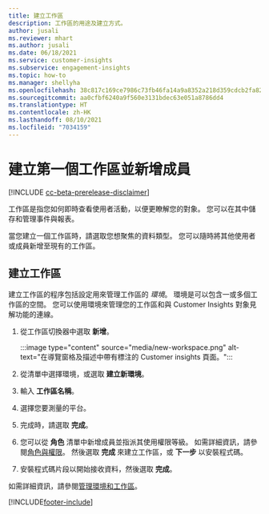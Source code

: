 ```yaml
---
title: 建立工作區
description: 工作區的用途及建立方式。
author: jusali
ms.reviewer: mhart
ms.author: jusali
ms.date: 06/18/2021
ms.service: customer-insights
ms.subservice: engagement-insights
ms.topic: how-to
ms.manager: shellyha
ms.openlocfilehash: 38c817c169ce7986c73fb46fa14a9a8352a218d359cdcb2fa822a34303ff5ecc
ms.sourcegitcommit: aa0cfbf6240a9f560e3131bdec63e051a8786dd4
ms.translationtype: HT
ms.contentlocale: zh-HK
ms.lasthandoff: 08/10/2021
ms.locfileid: "7034159"
---
```

# <a name="create-the-first-workspaces-and-add-members"></a>建立第一個工作區並新增成員

[!INCLUDE [cc-beta-prerelease-disclaimer](includes/cc-beta-prerelease-disclaimer.md)]

工作區是指您如何即時查看使用者活動，以便更瞭解您的對象。 您可以在其中儲存和管理事件與報表。

當您建立一個工作區時，請選取您想聚焦的資料類型。 您可以隨時將其他使用者或成員新增至現有的工作區。 

## <a name="create-a-workspace"></a>建立工作區

建立工作區的程序包括設定用來管理工作區的 *環境*。 環境是可以包含一或多個工作區的空間。 您可以使用環境來管理您的工作區和與 Customer Insights 對象見解功能的連線。

1. 從工作區切換器中選取 **新增**。

   :::image type="content" source="media/new-workspace.png" alt-text="在導覽窗格及描述中帶有標注的 Customer insights 頁面。":::

1. 從清單中選擇環境，或選取 **建立新環境**。
1. 輸入 **工作區名稱**。
1. 選擇您要測量的平台。
1. 完成時，請選取 **完成**。 
1. 您可以從 **角色** 清單中新增成員並指派其使用權限等級。 如需詳細資訊，請參閱[角色與權限](user-roles.md)。 然後選取 **完成** 來建立工作區，或 **下一步** 以安裝程式碼。
1. 安裝程式碼片段以開始接收資料，然後選取 **完成**。

如需詳細資訊，請參閱[管理環境和工作區](manage-environments-workspaces.md)。

[!INCLUDE[footer-include](../includes/footer-banner.md)]
